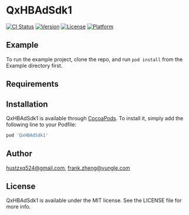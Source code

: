 # QxHBAdSdk1

[![CI Status](http://img.shields.io/travis/hustzxq524@gmail.com/QxHBAdSdk1.svg?style=flat)](https://travis-ci.org/hustzxq524@gmail.com/QxHBAdSdk1)
[![Version](https://img.shields.io/cocoapods/v/QxHBAdSdk1.svg?style=flat)](http://cocoapods.org/pods/QxHBAdSdk1)
[![License](https://img.shields.io/cocoapods/l/QxHBAdSdk1.svg?style=flat)](http://cocoapods.org/pods/QxHBAdSdk1)
[![Platform](https://img.shields.io/cocoapods/p/QxHBAdSdk1.svg?style=flat)](http://cocoapods.org/pods/QxHBAdSdk1)

## Example

To run the example project, clone the repo, and run `pod install` from the Example directory first.

## Requirements

## Installation

QxHBAdSdk1 is available through [CocoaPods](http://cocoapods.org). To install
it, simply add the following line to your Podfile:

```ruby
pod 'QxHBAdSdk1'
```

## Author

hustzxq524@gmail.com, frank.zheng@vungle.com

## License

QxHBAdSdk1 is available under the MIT license. See the LICENSE file for more info.
